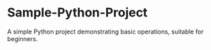 # Sample-Python-Project
 A simple Python project demonstrating basic operations, suitable for beginners.
